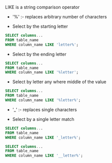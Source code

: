LIKE is a string comparison operator

- '%' :- replaces arbitrary number of characters

- Select by the starting letter

```Sql
SELECT columns... 
FROM table_name 
WHERE column_name LIKE 'letter%';
```

- Select by the ending letter

```Sql
SELECT columns... 
FROM table_name 
WHERE column_name LIKE '%letter';
```

- Select by letter any where middle of the value

```Sql
SELECT columns... 
FROM table_name 
WHERE column_name LIKE '%letter%';
```

- '_' :- replaces single characters

- Select by a single letter match

```Sql
SELECT columns... 
FROM table_name 
WHERE column_name LIKE '_letter%';
```

```Sql
SELECT columns... 
FROM table_name 
WHERE column_name LIKE '__letter%';
```
